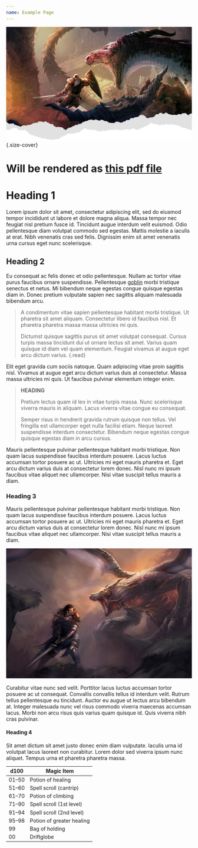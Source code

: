 ```yaml
---
name: Example Page
---
```

![heading](./images/heading.png){.size-cover}

# Will be rendered as [this pdf file](example-page.pdf)
# Heading 1

Lorem ipsum dolor sit amet, consectetur adipiscing elit, sed do eiusmod tempor incididunt ut labore et dolore magna aliqua. Massa tempor nec feugiat nisl pretium fusce id. Tincidunt augue interdum velit euismod. Odio pellentesque diam volutpat commodo sed egestas. Mattis molestie a iaculis at erat. Nibh venenatis cras sed felis. Dignissim enim sit amet venenatis urna cursus eget nunc scelerisque.

## Heading 2

Eu consequat ac felis donec et odio pellentesque. Nullam ac tortor vitae purus faucibus ornare suspendisse. Pellentesque [goblin](/monster/goblin) morbi tristique senectus et netus. Mi bibendum neque egestas congue quisque egestas diam in. Donec pretium vulputate sapien nec sagittis aliquam malesuada bibendum arcu.

> A condimentum vitae sapien pellentesque habitant morbi tristique. Ut pharetra sit amet aliquam. Consectetur libero id faucibus nisl. Et pharetra pharetra massa massa ultricies mi quis.
>
> Dictumst quisque sagittis purus sit amet volutpat consequat. Cursus turpis massa tincidunt dui ut ornare lectus sit amet. Varius quam quisque id diam vel quam elementum. Feugiat vivamus at augue eget arcu dictum varius.
{.read}

Elit eget gravida cum sociis natoque. Quam adipiscing vitae proin sagittis nisl. Vivamus at augue eget arcu dictum varius duis at consectetur. Massa massa ultricies mi quis. Ut faucibus pulvinar elementum integer enim.


> **HEADING**
>
> Pretium lectus quam id leo in vitae turpis massa. Nunc scelerisque viverra mauris in aliquam. Lacus viverra vitae congue eu consequat.
>
> Semper risus in hendrerit gravida rutrum quisque non tellus. Vel fringilla est ullamcorper eget nulla facilisi etiam. Neque laoreet suspendisse interdum consectetur. Bibendum neque egestas congue quisque egestas diam in arcu cursus.

Mauris pellentesque pulvinar pellentesque habitant morbi tristique. Non quam lacus suspendisse faucibus interdum posuere. Lacus luctus accumsan tortor posuere ac ut. Ultricies mi eget mauris pharetra et. Eget arcu dictum varius duis at consectetur lorem donec. Nisl nunc mi ipsum faucibus vitae aliquet nec ullamcorper. Nisi vitae suscipit tellus mauris a diam.

### Heading 3

Mauris pellentesque pulvinar pellentesque habitant morbi tristique. Non quam lacus suspendisse faucibus interdum posuere. Lacus luctus accumsan tortor posuere ac ut. Ultricies mi eget mauris pharetra et. Eget arcu dictum varius duis at consectetur lorem donec. Nisl nunc mi ipsum faucibus vitae aliquet nec ullamcorper. Nisi vitae suscipit tellus mauris a diam.

![hero](./images/hero.jpg)

Curabitur vitae nunc sed velit. Porttitor lacus luctus accumsan tortor posuere ac ut consequat. Convallis convallis tellus id interdum velit. Rutrum tellus pellentesque eu tincidunt. Auctor eu augue ut lectus arcu bibendum at. Integer malesuada nunc vel risus commodo viverra maecenas accumsan lacus. Morbi non arcu risus quis varius quam quisque id. Quis viverra nibh cras pulvinar.

#### Heading 4

Sit amet dictum sit amet justo donec enim diam vulputate. Iaculis urna id volutpat lacus laoreet non curabitur. Lorem dolor sed viverra ipsum nunc aliquet. Tempus urna et pharetra pharetra massa.

<table>
	<thead>
		<tr>
			<th>d100</th>
			<th>Magic Item</th>
		</tr>
	</thead>
	<tbody>
		<tr>
			<td>01–50</td>
			<td>Potion of healing</td>
		</tr>
		<tr>
			<td>51–60</td>
			<td>Spell scroll (cantrip)</td>
		</tr>
		<tr>
			<td>61–70 </td>
			<td>Potion of climbing</td>
		</tr>
		<tr>
			<td>71–90 </td>
			<td>Spell scroll (1st level)</td>
		</tr>
		<tr>
			<td>91–94</td>
			<td>Spell scroll (2nd level)</td>
		</tr>
		<tr>
			<td>95–98</td>
			<td>Potion of greater healing</td>
		</tr>
		<tr>
			<td>99</td>
			<td>Bag of holding</td>
		</tr>
		<tr>
			<td>00</td>
			<td>Driftglobe</td>
		</tr>
	</tbody>
</table>
